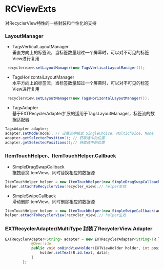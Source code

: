 # RCViewExts
对RecyclerView特性的一些封装和个性化的支持

### LayoutManager
* TagsVerticalLayoutManager
<br>垂直方向上的标签流，当标签数量超过一个屏幕时，可以对不可见的标签View进行复用
```Java
 recyclerview.setLayoutManager(new TagsVerticalLayoutManager());
```
* TagsHorizontalLayoutManager
<br>水平方向上的标签流，当标签数量超过一个屏幕时，可以对不可见的标签View进行复用
```Java
 recyclerview.setLayoutManager(new TagsHorizontalLayoutManager());
```
* TagsAdapter
<br>基于EXTRecyclerAdapter扩展的适用于TagsLayoutManager，标签流的数据适配器
```Java
TagsAdapter adapter;
adapter.setMode(mode); // 设置选中模式 SingleChoice, Multichoice, None
adapter.getSelectedPosition(); // 获取选中的位置
adapter.getSelectedPositions();// 获取选中的位置
```
### ItemTouchHelper、ItemTouchHelper.Callback
* SimpleDragSwapCallback
<br>拖拽替换ItemView，同时替换相应的数据源
```Java
ItemTouchHelper helper = new ItemTouchHelper(new SimpleDragSwapCallback(adapter));
helper.attachToRecyclerView(recycler_view);// helper生效
```
* SimpleSwipeCallback
<br>滑动删除ItemView，同时删除相应的数据源
```Java
ItemTouchHelper helper = new ItemTouchHelper(new SimpleSwipeCallback(adapter));
helper.attachToRecyclerView(recycler_view);// helper生效
```
### EXTRecyclerAdapter/MultiType 封装了RecyclerView.Adapter
```Java
EXTRecyclerAdapter<String> adapter = new EXTRecyclerAdapter<String>(R.layout.item_tag_view) {
            @Override
            public void onBindViewHolder(EXTViewHolder holder, int position, String data) {
                holder.setText(R.id.text, data);
            }
        };
```

